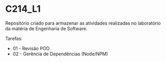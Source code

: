 # C214_L1

Repositório criado para armazenar as atividades realizadas no laboratório da matéria de Engenharia de Software.

Tarefas:
* 01 - Revisão POO
* 02 - Gerência de Dependências (Node/NPM)

